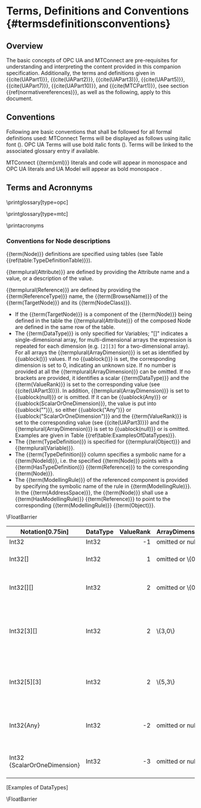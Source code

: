 Terms, Definitions and Conventions {#termsdefinitionsconventions}
==================================

Overview
--------

The basic concepts of OPC UA and MTConnect are pre-requisites for
understanding and interpreting the content provided in this companion
specification. Additionally, the terms and definitions given in
{{cite(UAPart1)}}, {{cite(UAPart2)}}, {{cite(UAPart3)}}, {{cite(UAPart5)}}, {{cite(UAPart7)}}, {{cite(UAPart10)}},
and {{cite(MTCPart1)}}, (see section {{ref(normativereferences)}}, as well as the following, apply to
this document.

Conventions
-----------

Following are basic conventions that shall be followed for all formal
definitions used: MTConnect Terms will be displayed as follows using
italic font (). OPC UA Terms will use bold italic fonts (). Terms will
be linked to the associated glossary entry if available.

MTConnect {{term(xml)}}
literals and code will appear in monospace and OPC UA literals and UA
Model will appear as bold monospace .

Terms and Acronnyms
-------------------

\printglossary[type=opc]

\printglossary[type=mtc]

\printacronyms

### Conventions for Node descriptions


{{term(Node)}} definitions are specified using tables (see Table {{ref(table:TypeDefinitionTable)}}).

{{termplural(Attribute)}} are defined by providing the Attribute name and a value, or a description of the value.

{{termplural(Reference)}} are defined by providing the {{term(ReferenceType)}} name, the {{term(BrowseName)}} of the {{term(TargetNode)}} and its {{term(NodeClass)}}.

- If the {{term(TargetNode)}} is a component of the {{term(Node)}} being defined in the table the {{termplural(Attribute)}} of the composed Node are defined in the same row of the table.
- The {{term(DataType)}} is only specified for Variables; "[<number>]" indicates a single-dimensional array, for multi-dimensional arrays the expression is repeated for each dimension (e.g. `[2][3]` for a two-dimensional array). For all arrays the {{termplural(ArrayDimension)}} is set as identified by {{uablock(<number>)}} values. If no {{uablock(<number>)}} is set, the corresponding dimension is set to 0, indicating an unknown size. If no number is provided at all the {{termplural(ArrayDimension)}} can be omitted. If no brackets are provided, it identifies a scalar {{term(DataType)}} and the {{term(ValueRank)}} is set to the corresponding value (see {{cite(UAPart3)}}). In addition, {{termplural(ArrayDimension)}} is set to {{uablock(null)}} or is omitted. If it can be {{uablock(Any)}} or {{uablock(ScalarOrOneDimension)}}, the value is put into {{uablock("<value>")}}, so either {{uablock("Any")}} or {{uablock("ScalarOrOneDimension")}} and the {{term(ValueRank)}} is set to the corresponding value (see {{cite(UAPart3)}}) and the {{termplural(ArrayDimension)}} is set to {{uablock(null)}} or is omitted. Examples are given in Table {{ref(table:ExamplesOfDataTypes)}}.
- The {{term(TypeDefinition)}} is specified for {{termplural(Object)}} and {{termplural(Variable)}}.
- The {{term(TypeDefinition)}} column specifies a symbolic name for a {{term(NodeId)}}, i.e. the specified {{term(Node)}} points with a {{term(HasTypeDefinition)}} {{term(Reference)}} to the corresponding {{term(Node)}}.
- The {{term(ModellingRule)}} of the referenced component is provided by specifying the symbolic name of the rule in {{term(ModellingRule)}}. In the {{term(AddressSpace)}}, the {{term(Node)}} shall use a {{term(HasModellingRule)}} {{term(Reference)}} to point to the corresponding {{term(ModellingRule)}} {{term(Object)}}.

\FloatBarrier

| Notation[0.75in] | DataType | ValueRank | ArrayDimensions | Description[2.75in] |
|----------|----------|-----------:|-----------------|-------------|
| Int32 | Int32 | -1 | omitted or null | A scalar Int32.
| Int32[]	| Int32 | 1 | omitted or \\{0\\} | Single-dimensional array of Int32 with an unknown size. |
| Int32[][] | Int32 | 2 | omitted or \\{0,0\\} | Two-dimensional array of Int32 with unknown sizes for both dimensions. |
| Int32[3][] | Int32 | 2 | \\{3,0\\} | Two-dimensional array of Int32 with a size of 3 for the first dimension and an unknown size for the second dimension. |
| Int32[5][3] | Int32 | 2 | \\{5,3\\} | Two-dimensional array of Int32 with a size of 5 for the first dimension and a size of 3 for the second dimension. |
| Int32\{Any\} | Int32 | -2 | omitted or null | An Int32 where it is unknown if it is scalar or array with any number of dimensions. |
| Int32 \{ScalarOrOneDimension\} | Int32 | -3 | omitted or null | An Int32 where it is either a single-dimensional array or a scalar.
[Examples of DataTypes]



\FloatBarrier


